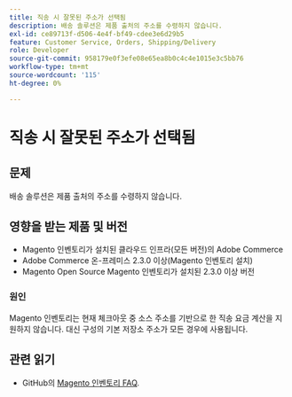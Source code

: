 ```yaml
---
title: 직송 시 잘못된 주소가 선택됨
description: 배송 솔루션은 제품 출처의 주소를 수령하지 않습니다.
exl-id: ce89713f-d506-4e4f-bf49-cdee3e6d29b5
feature: Customer Service, Orders, Shipping/Delivery
role: Developer
source-git-commit: 958179e0f3efe08e65ea8b0c4c4e1015e3c5bb76
workflow-type: tm+mt
source-wordcount: '115'
ht-degree: 0%

---
```


# 직송 시 잘못된 주소가 선택됨

## 문제

배송 솔루션은 제품 출처의 주소를 수령하지 않습니다.

## 영향을 받는 제품 및 버전

* Magento 인벤토리가 설치된 클라우드 인프라(모든 버전)의 Adobe Commerce
* Adobe Commerce 온-프레미스 2.3.0 이상(Magento 인벤토리 설치)
* Magento Open Source Magento 인벤토리가 설치된 2.3.0 이상 버전

### 원인

Magento 인벤토리는 현재 체크아웃 중 소스 주소를 기반으로 한 직송 요금 계산을 지원하지 않습니다. 대신 구성의 기본 저장소 주소가 모든 경우에 사용됩니다.

## 관련 읽기

* GitHub의 [Magento 인벤토리 FAQ](https://github.com/magento/inventory/wiki/MSI-FAQs).
